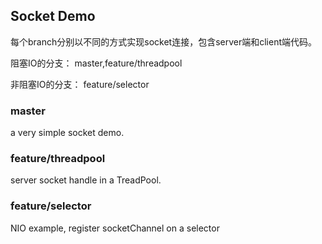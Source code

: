 

## Socket Demo

每个branch分别以不同的方式实现socket连接，包含server端和client端代码。

阻塞IO的分支： master,feature/threadpool

非阻塞IO的分支： feature/selector

### master

a very simple socket demo.

### feature/threadpool

server socket handle in a TreadPool.

### feature/selector

NIO example, register socketChannel on a selector